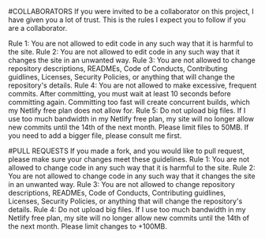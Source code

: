#COLLABORATORS
If you were invited to be a collaborator on this project, I have given you a lot of trust. This is the rules I expect you to follow if you are a collaborator.

Rule 1: You are not allowed to edit code in any such way that it is harmful to the site.
Rule 2: You are not allowed to edit code in any such way that it changes the site in an unwanted way.
Rule 3: You are not allowed to change repository descriptions, READMEs, Code of Conducts, Contributing guidlines, Licenses, Security Policies, or anything that will change the repository's details.
Rule 4: You are not allowed to make excessive, frequent commits. After committing, you must wait at least 10 seconds before committing again. Committing too fast will create concurrent builds, which my Netlify free plan does not allow for.
Rule 5: Do not upload big files. If I use too much bandwidth in my Netlify free plan, my site will no longer allow new commits until the 14th of the next month. Please limit files to 50MB. If you need to add a bigger file, please consult me first.

#PULL REQUESTS
If you made a fork, and you would like to pull request, please make sure your changes meet these guidelines.
Rule 1: You are not allowed to change code in any such way that it is harmful to the site.
Rule 2: You are not allowed to change code in any such way that it changes the site in an unwanted way.
Rule 3: You are not allowed to change repository descriptions, READMEs, Code of Conducts, Contributing guidlines, Licenses, Security Policies, or anything that will change the repository's details.
Rule 4: Do not upload big files. If I use too much bandwidth in my Netlify free plan, my site will no longer allow new commits until the 14th of the next month. Please limit changes to +100MB.
